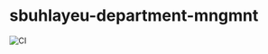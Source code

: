 # sbuhlayeu-department-mngmnt

![CI](https://github.com/Brest-Java-Course-2020/sbuhlayeu-department-mngmnt/workflows/CI/badge.svg)
